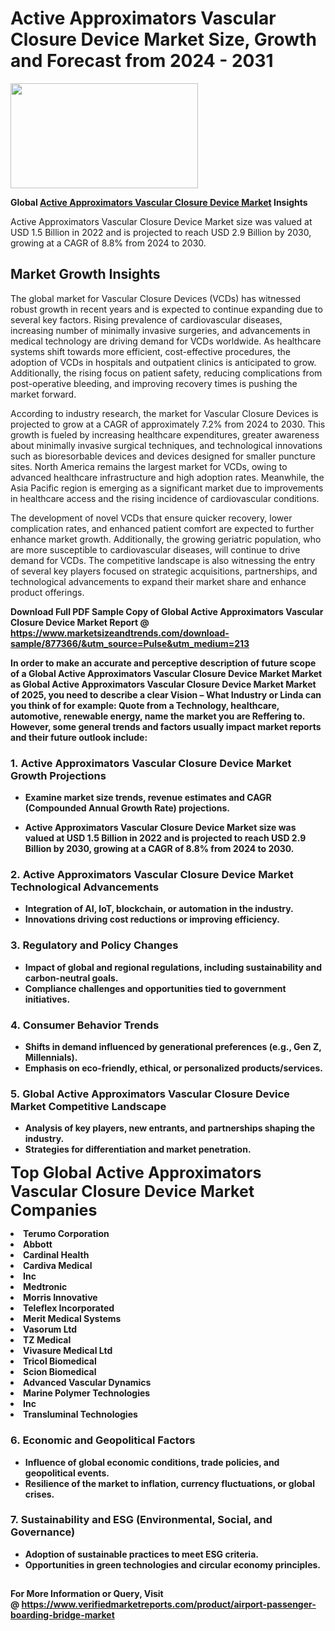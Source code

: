 <H1>Active Approximators Vascular Closure Device Market Size, Growth and Forecast from 2024 - 2031</H1><img class="aligncenter size-medium wp-image-584254" src="https://thirdeyenews.in/wp-content/uploads/2024/09/Global-Market-Research-300x168.jpeg" alt="" width="300" height="168" /><p><strong>Global&nbsp;<a href="https://www.marketsizeandtrends.com/download-sample/877366/&amp;utm_source=Pulse&amp;utm_medium=213">Active Approximators Vascular Closure Device Market</a> Insights</strong></p><p>Active Approximators Vascular Closure Device Market size was valued at USD 1.5 Billion in 2022 and is projected to reach USD 2.9 Billion by 2030, growing at a CAGR of 8.8% from 2024 to 2030.</p><p><h2>Market Growth Insights</h2> <p>The global market for Vascular Closure Devices (VCDs) has witnessed robust growth in recent years and is expected to continue expanding due to several key factors. Rising prevalence of cardiovascular diseases, increasing number of minimally invasive surgeries, and advancements in medical technology are driving demand for VCDs worldwide. As healthcare systems shift towards more efficient, cost-effective procedures, the adoption of VCDs in hospitals and outpatient clinics is anticipated to grow. Additionally, the rising focus on patient safety, reducing complications from post-operative bleeding, and improving recovery times is pushing the market forward.</p> <p><strong></strong></p> <p>According to industry research, the market for Vascular Closure Devices is projected to grow at a CAGR of approximately 7.2% from 2024 to 2030. This growth is fueled by increasing healthcare expenditures, greater awareness about minimally invasive surgical techniques, and technological innovations such as bioresorbable devices and devices designed for smaller puncture sites. North America remains the largest market for VCDs, owing to advanced healthcare infrastructure and high adoption rates. Meanwhile, the Asia Pacific region is emerging as a significant market due to improvements in healthcare access and the rising incidence of cardiovascular conditions.</p> <p>The development of novel VCDs that ensure quicker recovery, lower complication rates, and enhanced patient comfort are expected to further enhance market growth. Additionally, the growing geriatric population, who are more susceptible to cardiovascular diseases, will continue to drive demand for VCDs. The competitive landscape is also witnessing the entry of several key players focused on strategic acquisitions, partnerships, and technological advancements to expand their market share and enhance product offerings.</p> <p><strong></p><p><span class=""><strong>Download Full PDF Sample Copy of Global Active Approximators Vascular Closure Device Market Report</strong> @ <a href="https://www.marketsizeandtrends.com/download-sample/877366/&amp;utm_source=Pulse&amp;utm_medium=213" target="_blank">https://www.marketsizeandtrends.com/download-sample/877366/&amp;utm_source=Pulse&amp;utm_medium=213</a></span></p><p>In order to make an accurate and perceptive description of future scope of a Global&nbsp;Active Approximators Vascular Closure Device Market Market as Global&nbsp;Active Approximators Vascular Closure Device Market Market of 2025, you need to describe a clear Vision &ndash; What Industry or Linda can you think of for example: Quote from a Technology, healthcare, automotive, renewable energy, name the market you are Reffering to. However, some general trends and factors usually impact market reports and their future outlook include:</p><h3>1.&nbsp;<strong>Active Approximators Vascular Closure Device Market Growth Projections</strong></h3><ul><li>Examine market size trends, revenue estimates and CAGR (Compounded Annual Growth Rate) projections.</li><li><p>Active Approximators Vascular Closure Device Market size was valued at USD 1.5 Billion in 2022 and is projected to reach USD 2.9 Billion by 2030, growing at a CAGR of 8.8% from 2024 to 2030.</p></li></ul><h3>2.&nbsp;<strong>Active Approximators Vascular Closure Device Market Technological Advancements</strong></h3><ul><li>Integration of AI, IoT, blockchain, or automation in the industry.</li><li>Innovations driving cost reductions or improving efficiency.</li></ul><h3>3.&nbsp;<strong>Regulatory and Policy Changes</strong></h3><ul><li>Impact of global and regional regulations, including sustainability and carbon-neutral goals.</li><li>Compliance challenges and opportunities tied to government initiatives.</li></ul><h3>4.&nbsp;<strong>Consumer Behavior Trends</strong></h3><ul><li>Shifts in demand influenced by generational preferences (e.g., Gen Z, Millennials).</li><li>Emphasis on eco-friendly, ethical, or personalized products/services.</li></ul><h3>5.&nbsp;<strong>Global Active Approximators Vascular Closure Device Market Competitive Landscape</strong></h3><ul><li>Analysis of key players, new entrants, and partnerships shaping the industry.</li><li>Strategies for differentiation and market penetration.</li></ul><p data-pm-slice="1 1 []"><span style="color: inherit; font-family: inherit; font-size: 25px;">Top Global Active Approximators Vascular Closure Device Market Companies</span></p><div class="" data-test-id=""><p><li>Terumo Corporation</li><li> Abbott</li><li> Cardinal Health</li><li> Cardiva Medical</li><li> Inc</li><li> Medtronic</li><li> Morris Innovative</li><li> Teleflex Incorporated</li><li> Merit Medical Systems</li><li> Vasorum Ltd</li><li> TZ Medical</li><li> Vivasure Medical Ltd</li><li> Tricol Biomedical</li><li> Scion Biomedical</li><li> Advanced Vascular Dynamics</li><li> Marine Polymer Technologies</li><li> Inc</li><li> Transluminal Technologies</li></p></div><h3>6.&nbsp;<strong>Economic and Geopolitical Factors</strong></h3><ul><li>Influence of global economic conditions, trade policies, and geopolitical events.</li><li>Resilience of the market to inflation, currency fluctuations, or global crises.</li></ul><h3>7.&nbsp;<strong>Sustainability and ESG (Environmental, Social, and Governance)</strong></h3><ul><li>Adoption of sustainable practices to meet ESG criteria.</li><li>Opportunities in green technologies and circular economy principles.</li></ul><h2><strong style="font-size: 14px;">For More Information or Query, Visit @&nbsp;</strong><a style="background-color: #ffffff; font-size: 14px;" href="https://www.marketsizeandtrends.com/report/active-approximators-vascular-closure-device-market/" target="_blank">https://www.verifiedmarketreports.com/product/airport-passenger-boarding-bridge-market</a></h2>
